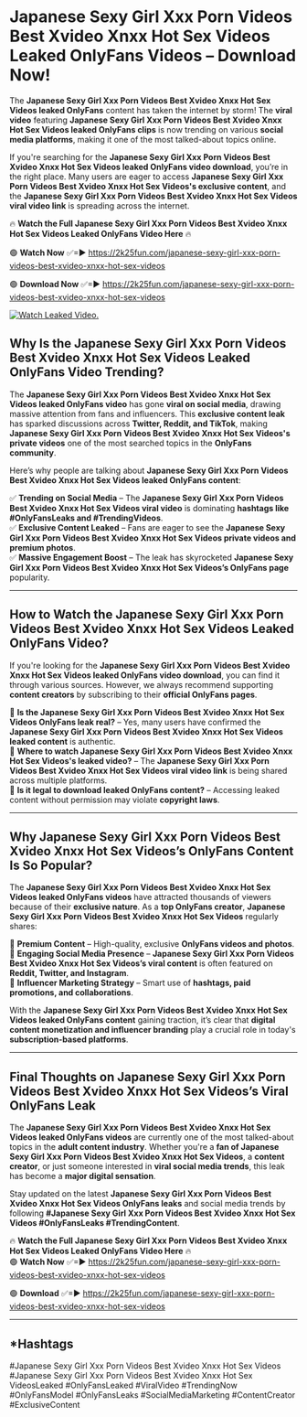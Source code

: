 # Japanese Sexy Girl Xxx Porn Videos Best Xvideo Xnxx Hot Sex Videos Leaked OnlyFans Videos – Download Now!

The **Japanese Sexy Girl Xxx Porn Videos Best Xvideo Xnxx Hot Sex Videos leaked OnlyFans** content has taken the internet by storm! The **viral video** featuring **Japanese Sexy Girl Xxx Porn Videos Best Xvideo Xnxx Hot Sex Videos leaked OnlyFans clips** is now trending on various **social media platforms**, making it one of the most talked-about topics online.  

If you're searching for the **Japanese Sexy Girl Xxx Porn Videos Best Xvideo Xnxx Hot Sex Videos leaked OnlyFans video download**, you’re in the right place. Many users are eager to access **Japanese Sexy Girl Xxx Porn Videos Best Xvideo Xnxx Hot Sex Videos's exclusive content**, and the **Japanese Sexy Girl Xxx Porn Videos Best Xvideo Xnxx Hot Sex Videos viral video link** is spreading across the internet.  

🔥 **Watch the Full Japanese Sexy Girl Xxx Porn Videos Best Xvideo Xnxx Hot Sex Videos Leaked OnlyFans Video Here** 🔥  

🟢 **Watch Now** ✅=► https://2k25fun.com/japanese-sexy-girl-xxx-porn-videos-best-xvideo-xnxx-hot-sex-videos

🟢 **Download Now** ✅=► https://2k25fun.com/japanese-sexy-girl-xxx-porn-videos-best-xvideo-xnxx-hot-sex-videos

[![Watch Leaked Video.](https://miro.medium.com/v2/resize:fit:828/format:webp/1*cilzJN44JGOrTw9NJCrNHA.gif "Watch Leaked Video")](https://2k25fun.com/japanese-sexy-girl-xxx-porn-videos-best-xvideo-xnxx-hot-sex-videos)

## **Why Is the Japanese Sexy Girl Xxx Porn Videos Best Xvideo Xnxx Hot Sex Videos Leaked OnlyFans Video Trending?**  

The **Japanese Sexy Girl Xxx Porn Videos Best Xvideo Xnxx Hot Sex Videos leaked OnlyFans video** has gone **viral on social media**, drawing massive attention from fans and influencers. This **exclusive content leak** has sparked discussions across **Twitter, Reddit, and TikTok**, making **Japanese Sexy Girl Xxx Porn Videos Best Xvideo Xnxx Hot Sex Videos's private videos** one of the most searched topics in the **OnlyFans community**.  

Here’s why people are talking about **Japanese Sexy Girl Xxx Porn Videos Best Xvideo Xnxx Hot Sex Videos leaked OnlyFans content**:  

✅ **Trending on Social Media** – The **Japanese Sexy Girl Xxx Porn Videos Best Xvideo Xnxx Hot Sex Videos viral video** is dominating **hashtags like #OnlyFansLeaks and #TrendingVideos**.  
✅ **Exclusive Content Leaked** – Fans are eager to see the **Japanese Sexy Girl Xxx Porn Videos Best Xvideo Xnxx Hot Sex Videos private videos and premium photos**.  
✅ **Massive Engagement Boost** – The leak has skyrocketed **Japanese Sexy Girl Xxx Porn Videos Best Xvideo Xnxx Hot Sex Videos’s OnlyFans page** popularity.  

---

## **How to Watch the Japanese Sexy Girl Xxx Porn Videos Best Xvideo Xnxx Hot Sex Videos Leaked OnlyFans Video?**  

If you're looking for the **Japanese Sexy Girl Xxx Porn Videos Best Xvideo Xnxx Hot Sex Videos leaked OnlyFans video download**, you can find it through various sources. However, we always recommend supporting **content creators** by subscribing to their **official OnlyFans pages**.  

🔹 **Is the Japanese Sexy Girl Xxx Porn Videos Best Xvideo Xnxx Hot Sex Videos OnlyFans leak real?** – Yes, many users have confirmed the **Japanese Sexy Girl Xxx Porn Videos Best Xvideo Xnxx Hot Sex Videos leaked content** is authentic.  
🔹 **Where to watch Japanese Sexy Girl Xxx Porn Videos Best Xvideo Xnxx Hot Sex Videos's leaked video?** – The **Japanese Sexy Girl Xxx Porn Videos Best Xvideo Xnxx Hot Sex Videos viral video link** is being shared across multiple platforms.  
🔹 **Is it legal to download leaked OnlyFans content?** – Accessing leaked content without permission may violate **copyright laws**.  

---

## **Why Japanese Sexy Girl Xxx Porn Videos Best Xvideo Xnxx Hot Sex Videos’s OnlyFans Content Is So Popular?**  

The **Japanese Sexy Girl Xxx Porn Videos Best Xvideo Xnxx Hot Sex Videos leaked OnlyFans videos** have attracted thousands of viewers because of their **exclusive nature**. As a **top OnlyFans creator**, **Japanese Sexy Girl Xxx Porn Videos Best Xvideo Xnxx Hot Sex Videos** regularly shares:  

📌 **Premium Content** – High-quality, exclusive **OnlyFans videos and photos**.  
📌 **Engaging Social Media Presence** – **Japanese Sexy Girl Xxx Porn Videos Best Xvideo Xnxx Hot Sex Videos’s viral content** is often featured on **Reddit, Twitter, and Instagram**.  
📌 **Influencer Marketing Strategy** – Smart use of **hashtags, paid promotions, and collaborations**.  

With the **Japanese Sexy Girl Xxx Porn Videos Best Xvideo Xnxx Hot Sex Videos leaked OnlyFans content** gaining traction, it’s clear that **digital content monetization and influencer branding** play a crucial role in today's **subscription-based platforms**.  

---

## **Final Thoughts on Japanese Sexy Girl Xxx Porn Videos Best Xvideo Xnxx Hot Sex Videos’s Viral OnlyFans Leak**  

The **Japanese Sexy Girl Xxx Porn Videos Best Xvideo Xnxx Hot Sex Videos leaked OnlyFans videos** are currently one of the most talked-about topics in the **adult content industry**. Whether you're a **fan of Japanese Sexy Girl Xxx Porn Videos Best Xvideo Xnxx Hot Sex Videos**, a **content creator**, or just someone interested in **viral social media trends**, this leak has become a **major digital sensation**.  

Stay updated on the latest **Japanese Sexy Girl Xxx Porn Videos Best Xvideo Xnxx Hot Sex Videos OnlyFans leaks** and social media trends by following **#Japanese Sexy Girl Xxx Porn Videos Best Xvideo Xnxx Hot Sex Videos #OnlyFansLeaks #TrendingContent**.  

🔥 **Watch the Full Japanese Sexy Girl Xxx Porn Videos Best Xvideo Xnxx Hot Sex Videos Leaked OnlyFans Video Here** 🔥  
🟢 **Watch Now** ✅=► https://2k25fun.com/japanese-sexy-girl-xxx-porn-videos-best-xvideo-xnxx-hot-sex-videos

🟢 **Download** ✅=► https://2k25fun.com/japanese-sexy-girl-xxx-porn-videos-best-xvideo-xnxx-hot-sex-videos

---

## *Hashtags
#Japanese Sexy Girl Xxx Porn Videos Best Xvideo Xnxx Hot Sex Videos #Japanese Sexy Girl Xxx Porn Videos Best Xvideo Xnxx Hot Sex VideosLeaked #OnlyFansLeaked #ViralVideo #TrendingNow #OnlyFansModel #OnlyFansLeaks #SocialMediaMarketing #ContentCreator #ExclusiveContent  